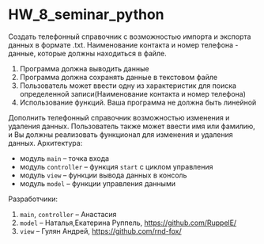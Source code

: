 # HW_8_seminar_python

Создать телефонный справочник с возможностью импорта и экспорта данных в формате .txt. Наименование контакта и номер телефона - данные, которые должны находиться в файле.
1. Программа должна выводить данные
2. Программа должна сохранять данные в
текстовом файле
3. Пользователь может ввести одну из
характеристик для поиска определенной записи(Наименование контакта и номер телефона)
4. Использование функций. Ваша программа не должна быть линейной

Дополнить телефонный справочник возможностью изменения и удаления данных. Пользователь также может ввести имя или фамилию, и Вы должны реализовать функционал для изменения и удаления данных.
Архитектура:

 * модуль `main` – точка входа
 * модуль `controller` – функция `start` с циклом управления
 * модуль `view` – функции вывода данных в консоль
 * модуль `model` – функции управления данными

 Разработчики:
 1. `main`, `controller` – Анастасия
 2. `model` – Наталья,Екатерина Руппель, https://github.com/RuppelE/
 3. `view` – Гулян Андрей, https://github.com/rnd-fox/
